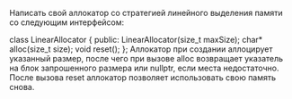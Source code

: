 Написать свой аллокатор со стратегией линейного выделения памяти со следующим интерфейсом:

class LinearAllocator
{
public:
    LinearAllocator(size_t maxSize);
    char* alloc(size_t size);
    void reset();
};
Аллокатор при создании аллоцирует указанный размер, после чего при вызове alloc возвращает указатель на блок запрошенного размера или nullptr, если места недостаточно. После вызова reset аллокатор позволяет использовать свою память снова.
